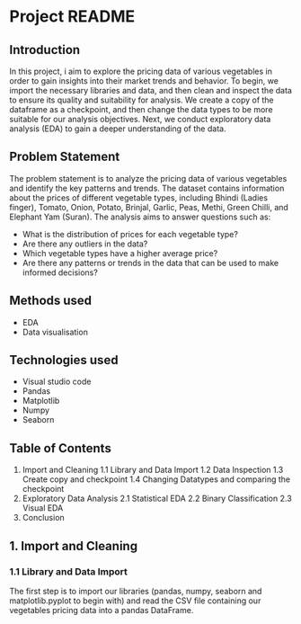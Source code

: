 # Project README

## Introduction
In this project, i aim to explore the pricing data of various vegetables in order to gain insights into their market trends and behavior. To begin, we import the necessary libraries and data, and then clean and inspect the data to ensure its quality and suitability for analysis. We create a copy of the dataframe as a checkpoint, and then change the data types to be more suitable for our analysis objectives. Next, we conduct exploratory data analysis (EDA) to gain a deeper understanding of the data.

## Problem Statement
The problem statement is to analyze the pricing data of various vegetables and identify the key patterns and trends. The dataset contains information about the prices of different vegetable types, including Bhindi (Ladies finger), Tomato, Onion, Potato, Brinjal, Garlic, Peas, Methi, Green Chilli, and Elephant Yam (Suran). The analysis aims to answer questions such as:

- What is the distribution of prices for each vegetable type?
- Are there any outliers in the data?
- Which vegetable types have a higher average price?
- Are there any patterns or trends in the data that can be used to make informed decisions?

## Methods used
- EDA
- Data visualisation

## Technologies used
- Visual studio code
- Pandas
- Matplotlib
- Numpy
- Seaborn

## Table of Contents
1. Import and Cleaning
   1.1 Library and Data Import
   1.2 Data Inspection
   1.3 Create copy and checkpoint
   1.4 Changing Datatypes and comparing the checkpoint
2. Exploratory Data Analysis
   2.1 Statistical EDA
   2.2 Binary Classification
   2.3 Visual EDA
3. Conclusion

## 1. Import and Cleaning
### 1.1 Library and Data Import
The first step is to import our libraries (pandas, numpy, seaborn and matplotlib.pyplot to begin with) and read the CSV file containing our vegetables pricing data into a pandas DataFrame.
